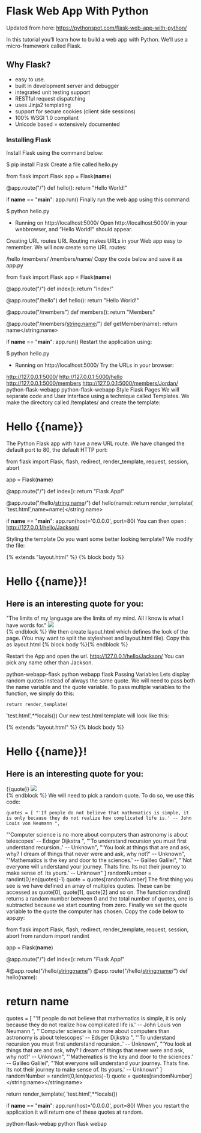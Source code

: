 # Flask Web App With Python
Updated from here:  https://pythonspot.com/flask-web-app-with-python/

In this tutorial you’ll learn how to build a web app with Python. We’ll use a micro-framework called Flask.

## Why Flask?
- easy to use.
- built in development server and debugger
- integrated unit testing support
- RESTful request dispatching
- uses Jinja2 templating
- support for secure cookies (client side sessions)
- 100% WSGI 1.0 compliant
- Unicode based
= extensively documented

### Installing Flask
Install Flask using the command below:

$ pip install Flask
Create a file called hello.py

from flask import Flask
app = Flask(__name__)
 
@app.route("/")
def hello():
return "Hello World!"
 
if __name__ == "__main__":
app.run()
Finally run the web app using this command:

$ python hello.py
* Running on http://localhost:5000/
Open http://localhost:5000/ in your webbrowser, and “Hello World!” should appear.

Creating URL routes
URL Routing makes URLs in your Web app easy to remember. We will now create some URL routes:

/hello
/members/
/members/name/
Copy the code below and save it as app.py

from flask import Flask
app = Flask(__name__)
 
@app.route("/")
def index():
return "Index!"
 
@app.route("/hello")
def hello():
return "Hello World!"
 
@app.route("/members")
def members():
return "Members"
 
@app.route("/members/<string:name>/")
def getMember(name):
return name</string:name>
 
if __name__ == "__main__":
app.run()
Restart the application using:

$ python hello.py
* Running on http://localhost:5000/
Try the URLs in your browser:

http://127.0.0.1:5000/
http://127.0.0.1:5000/hello
http://127.0.0.1:5000/members
http://127.0.0.1:5000/members/Jordan/
python-flask-webapp
python-flask-webapp
Style Flask Pages
We will separate code and User Interface using a technique called Templates. We make the directory called /templates/ and create the template:

<h1>Hello {{name}}</h1>
The Python Flask app with have a new URL route. We have changed the default port to 80, the default HTTP port:

from flask import Flask, flash, redirect, render_template, request, session, abort
 
app = Flask(__name__)
 
@app.route("/")
def index():
return "Flask App!"
 
@app.route("/hello/<string:name>/")
def hello(name):
return render_template(
'test.html',name=name)</string:name>
 
if __name__ == "__main__":
app.run(host='0.0.0.0', port=80)
You can then open : http://127.0.0.1/hello/Jackson/

Styling the template
Do you want some better looking template? We modify the file:

{% extends "layout.html" %}
{% block body %}
<div class="block1">
<h1>Hello {{name}}!</h1>
<h2>Here is an interesting quote for you:</h2>
"The limits of my language are the limits of my mind. All I know is what I have words for."
 
<img src="http://www.naturalprogramming.com/images/smilingpython.gif">
 
</div>
{% endblock %}
We then create layout.html which defines the look of the page. (You may want to split the stylesheet and layout.html file). Copy this as layout.html

 
<title>Website</title>
 
<style>
@import url(http://fonts.googleapis.com/css?family=Amatic+SC:700);</p>
<p>body{<br />
    text-align: center;<br />
}<br />
h1{<br />
    font-family: 'Amatic SC', cursive;<br />
    font-weight: normal;<br />
    color: #8ac640;<br />
    font-size: 2.5em;<br />
}</p>
</style>{% block body %}{% endblock %}
Restart the App and open the url. http://127.0.0.1/hello/Jackson/
You can pick any name other than Jackson.

python-webapp-flask
python webapp flask
Passing Variables
Lets display random quotes instead of always the same quote. We will need to pass both the name variable and the quote variable. To pass multiple variables to the function, we simply do this:

    return render_template(
'test.html',**locals())
Our new test.html template will look like this:

{% extends "layout.html" %}
{% block body %}
<div class="block1">
<h1>Hello {{name}}!</h1>
<h2>Here is an interesting quote for you:</h2>
{{quote}}
 
<img src="http://www.naturalprogramming.com/images/smilingpython.gif">
 
</div>
{% endblock %}
We will need to pick a random quote. To do so, we use this code:

    quotes = [ "'If people do not believe that mathematics is simple, it is only because they do not realize how complicated life is.' -- John Louis von Neumann ",
"'Computer science is no more about computers than astronomy is about telescopes' --  Edsger Dijkstra ",
"'To understand recursion you must first understand recursion..' -- Unknown",
"'You look at things that are and ask, why? I dream of things that never were and ask, why not?' -- Unknown",
"'Mathematics is the key and door to the sciences.' -- Galileo Galilei",
"'Not everyone will understand your journey. Thats fine. Its not their journey to make sense of. Its yours.' -- Unknown"  ]
randomNumber = randint(0,len(quotes)-1)
quote = quotes[randomNumber]
The first thing you see is we have defined an array of multiples quotes. These can be accessed as quote[0], quote[1], quote[2] and so on. The function randint() returns a random number between 0 and the total number of quotes, one is subtracted because we start counting from zero. Finally we set the quote variable to the quote the computer has chosen. Copy the code below to app.py:

from flask import Flask, flash, redirect, render_template, request, session, abort
from random import randint
 
app = Flask(__name__)
 
@app.route("/")
def index():
return "Flask App!"
 
#@app.route("/hello/<string:name>")
@app.route("/hello/<string:name>/")
def hello(name):
#    return name
quotes = [ "'If people do not believe that mathematics is simple, it is only because they do not realize how complicated life is.' -- John Louis von Neumann ",
"'Computer science is no more about computers than astronomy is about telescopes' --  Edsger Dijkstra ",
"'To understand recursion you must first understand recursion..' -- Unknown",
"'You look at things that are and ask, why? I dream of things that never were and ask, why not?' -- Unknown",
"'Mathematics is the key and door to the sciences.' -- Galileo Galilei",
"'Not everyone will understand your journey. Thats fine. Its not their journey to make sense of. Its yours.' -- Unknown"  ]
randomNumber = randint(0,len(quotes)-1)
quote = quotes[randomNumber] </string:name></string:name>
 
return render_template(
'test.html',**locals())
 
if __name__ == "__main__":
app.run(host='0.0.0.0', port=80)
When you restart the application it will return one of these quotes at random.

python-flask-webap
python flask webap
